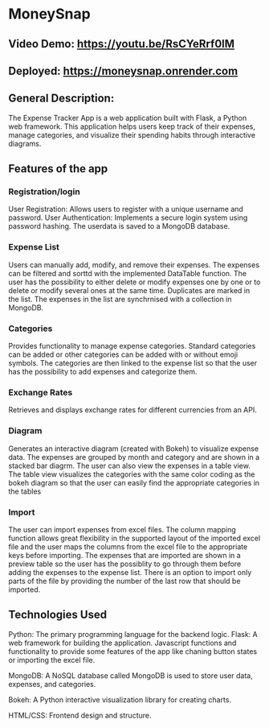 # MoneySnap
## Video Demo:  https://youtu.be/RsCYeRrf0lM
## Deployed: https://moneysnap.onrender.com
## General Description:
The Expense Tracker App is a web application built with Flask, a Python web framework. This application helps users keep track of their expenses, manage categories, and visualize their spending habits through interactive diagrams.

## Features of the app
### Registration/login
User Registration: Allows users to register with a unique username and password.
User Authentication: Implements a secure login system using password hashing.
The userdata is saved to a MongoDB database.

### Expense List
Users can manually add, modify, and remove their expenses. The expenses can be filtered and sorttd with the implemented DataTable function. The user has the possibility to either delete or modify expenses one by one or to delete or modify several ones at the same time. Duplicates are marked in the list. The expenses in the list are synchrnised with a collection in MongoDB.

### Categories
Provides functionality to manage expense categories. Standard categories can be added or other categories can be added with or without emoji symbols. The categories are then linked to the expense list so that the user has the possibility to add expenses and categorize them.

### Exchange Rates
Retrieves and displays exchange rates for different currencies from an API.

### Diagram
Generates an interactive diagram (created with Bokeh) to visualize expense data. The expenses are grouped by month and category and  are shown in a stacked bar diagrm. The user can also view the expenses in a table view. The table view visualizes the categories with the same color coding as the bokeh diagram so that the user can easily find the appropriate categories in the tables

### Import
The user can import expenses from excel files. The column mapping function allows great flexibility in the supported layout of the imported excel file and the user maps the columns from the excel file to the appropriate keys before importing. The expenses that are imported are shown in a preview table so the user has the possiblity to go through them before adding the expenses to the expense list. There is an option to import only parts of the file by providing the number of the last row that should be imported.

## Technologies Used
Python: The primary programming language for the backend logic.
Flask: A web framework for building the application.
Javascript functions and functionality to provide some features of the app like chaning button states or importing the excel file.

MongoDB: A NoSQL database called MongoDB is used to store user data, expenses, and categories.

Bokeh: A Python interactive visualization library for creating charts.

HTML/CSS: Frontend design and structure.
